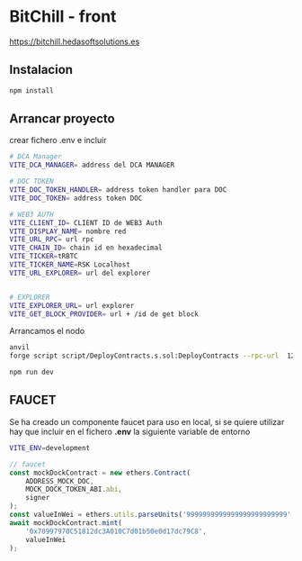 # BitChill - front

https://bitchill.hedasoftsolutions.es

## Instalacion

```bash
npm install
```

## Arrancar proyecto

crear fichero .env e incluir

```bash
# DCA Manager
VITE_DCA_MANAGER= address del DCA MANAGER

# DOC TOKEN
VITE_DOC_TOKEN_HANDLER= address token handler para DOC
VITE_DOC_TOKEN= address token DOC

# WEB3 AUTH
VITE_CLIENT_ID= CLIENT ID de WEB3 Auth
VITE_DISPLAY_NAME= nombre red
VITE_URL_RPC= url rpc
VITE_CHAIN_ID= chain id en hexadecimal
VITE_TICKER=tRBTC
VITE_TICKER_NAME=RSK Localhost
VITE_URL_EXPLORER= url del explorer


# EXPLORER
VITE_EXPLORER_URL= url explorer
VITE_GET_BLOCK_PROVIDER= url + /id de get block
```

Arrancamos el nodo

```bash
anvil
forge script script/DeployContracts.s.sol:DeployContracts --rpc-url  127.0.0.1:8545 --private-key <PRIVATE_KEY> --broadcast
```

```bash
npm run dev
```

## FAUCET

Se ha creado un componente faucet para uso en local,
si se quiere utilizar hay que incluir en el fichero **.env** la siguiente variable de entorno

```bash
VITE_ENV=development
```

```javascript
// faucet
const mockDockContract = new ethers.Contract(
	ADDRESS_MOCK_DOC,
	MOCK_DOCK_TOKEN_ABI.abi,
	signer
);
const valueInWei = ethers.utils.parseUnits('9999999999999999999999999', 'wei');
await mockDockContract.mint(
	'0x70997970C51812dc3A010C7d01b50e0d17dc79C8',
	valueInWei
);
```
